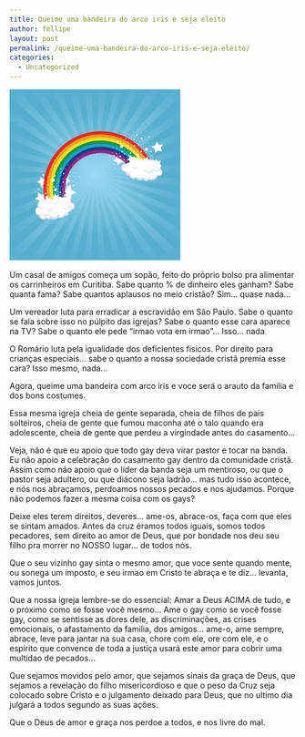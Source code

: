 ```yaml
---
title: Queime uma bandeira do arco iris e seja eleito
author: fellipe
layout: post
permalink: /queime-uma-bandeira-do-arco-iris-e-seja-eleito/
categories:
  - Uncategorized
---
```

[<img class="size-medium wp-image-279 aligncenter" alt="arcoiris" src="/img/posts/2014/10/arcoiris-300x300.jpg" width="300" height="300" />][1]

Um casal de amigos começa um sopão, feito do próprio bolso pra alimentar os carrinheiros em Curitiba. Sabe quanto % de dinheiro eles ganham? Sabe quanta fama? Sabe quantos aplausos no meio cristão? Sim&#8230; quase nada&#8230;

Um vereador luta para erradicar a escravidão em São Paulo. Sabe o quanto se fala sobre isso no púlpito das igrejas? Sabe o quanto esse cara aparece na TV? Sabe o quanto ele pede &#8220;irmao vota em irmao&#8221;&#8230; Isso&#8230; nada

O Romário luta pela igualidade dos deficientes fisicos. Por direito para crianças especiais&#8230; sabe o quanto a nossa sociedade cristã premia esse cara? Isso mesmo, nada&#8230;

Agora, queime uma bandeira com arco iris e voce será o arauto da familia e dos bons costumes.

Essa mesma igreja cheia de gente separada, cheia de filhos de pais solteiros, cheia de gente que fumou maconha até o talo quando era adolescente, cheia de gente que perdeu a virgindade antes do casamento&#8230;

Veja, não é que eu apoio que todo gay deva virar pastor e tocar na banda. Eu não apoio a celebração do casamento gay dentro da comunidade cristã. Assim como não apoio que o líder da banda seja um mentiroso, ou que o pastor seja adultero, ou que diácono seja ladrão&#8230; mas tudo isso acontece, e nós nos abraçamos, perdoamos nossos pecados e nos ajudamos. Porque não podemos fazer a mesma coisa com os gays?

Deixe eles terem direitos, deveres&#8230; ame-os, abrace-os, faça com que eles se sintam amados. Antes da cruz éramos todos iguais, somos todos pecadores, sem direito ao amor de Deus, que por bondade nos deu seu filho pra morrer no NOSSO lugar&#8230; de todos nós.

Que o seu vizinho gay sinta o mesmo amor, que voce sente quando mente, ou sonega um imposto, e seu irmao em Cristo te abraça e te diz&#8230; levanta, vamos juntos.

Que a nossa igreja lembre-se do essencial: Amar a Deus ACIMA de tudo, e o próximo como se fosse você mesmo&#8230; Ame o gay como se você fosse gay, como se sentisse as dores dele, as discriminações, as crises emocionais, o afastamento da familia, dos amigos&#8230; ame-o, ame sempre, abrace, leve para jantar na sua casa, chore com ele, ore com ele, e o espirito que convence de toda a justiça usará este amor para cobrir uma multidao de pecados&#8230;

Que sejamos movidos pelo amor, que sejamos sinais da graça de Deus, que sejamos a revelação do filho misericordioso e que o peso da Cruz seja colocado sobre Cristo e o julgamento deixado para Deus, que no ultimo dia julgará a todos segundo as suas ações.

Que o Deus de amor e graça nos perdoe a todos, e nos livre do mal.

 [1]: /img/posts/2014/10/arcoiris.jpg